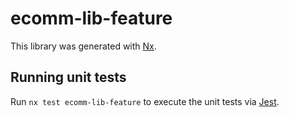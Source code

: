 # ecomm-lib-feature

This library was generated with [Nx](https://nx.dev).

## Running unit tests

Run `nx test ecomm-lib-feature` to execute the unit tests via [Jest](https://jestjs.io).
